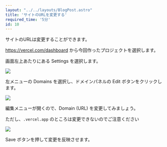```yaml
---
layout: "../../layouts/BlogPost.astro"
title: 'サイトのURLを変更する'
required_time: '5分'
id: 10
---
```


サイトのURLは変更することができます。

https://vercel.com/dashboard から今回作ったプロジェクトを選択します。

画面左上あたりにある Settings を選択します。

![](/image/post-10/settings.png)

左メニューの Domains を選択し、ドメインパネルの Edit ボタンをクリックします。

![](/image/post-10/edit.png)

編集メニューが開くので、Domain (URL) を変更してみましょう。

ただし、`.vercel.app` のところは変更できないのでご注意ください

![](/image/post-10/domain.png)

Save ボタンを押して変更を反映させます。